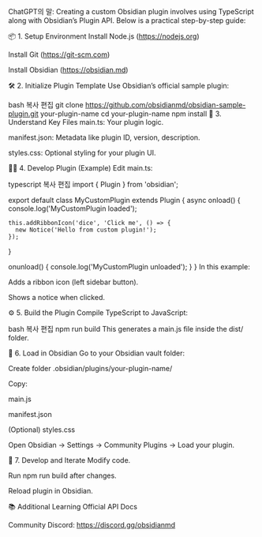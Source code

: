 ChatGPT의 말:
Creating a custom Obsidian plugin involves using TypeScript along with Obsidian’s Plugin API. Below is a practical step-by-step guide:

📦 1. Setup Environment
Install Node.js (https://nodejs.org)

Install Git (https://git-scm.com)

Install Obsidian (https://obsidian.md)

🛠️ 2. Initialize Plugin Template
Use Obsidian’s official sample plugin:

bash
복사
편집
git clone https://github.com/obsidianmd/obsidian-sample-plugin.git your-plugin-name
cd your-plugin-name
npm install
📄 3. Understand Key Files
main.ts: Your plugin logic.

manifest.json: Metadata like plugin ID, version, description.

styles.css: Optional styling for your plugin UI.

🧑‍💻 4. Develop Plugin (Example)
Edit main.ts:

typescript
복사
편집
import { Plugin } from 'obsidian';

export default class MyCustomPlugin extends Plugin {
  async onload() {
    console.log('MyCustomPlugin loaded');

    this.addRibbonIcon('dice', 'Click me', () => {
      new Notice('Hello from custom plugin!');
    });
  }

  onunload() {
    console.log('MyCustomPlugin unloaded');
  }
}
In this example:

Adds a ribbon icon (left sidebar button).

Shows a notice when clicked.

⚙️ 5. Build the Plugin
Compile TypeScript to JavaScript:

bash
복사
편집
npm run build
This generates a main.js file inside the dist/ folder.

📂 6. Load in Obsidian
Go to your Obsidian vault folder:

Create folder .obsidian/plugins/your-plugin-name/

Copy:

main.js

manifest.json

(Optional) styles.css

Open Obsidian → Settings → Community Plugins → Load your plugin.

🔁 7. Develop and Iterate
Modify code.

Run npm run build after changes.

Reload plugin in Obsidian.

📚 Additional Learning
Official API Docs

Community Discord: https://discord.gg/obsidianmd

